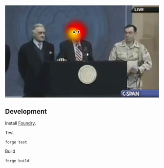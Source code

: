 ![bibos](./bibos.png)

## Development

Install [Foundry](https://github.com/gakonst/foundry/).

Test

```
forge test
```

Build

```
forge build
```
